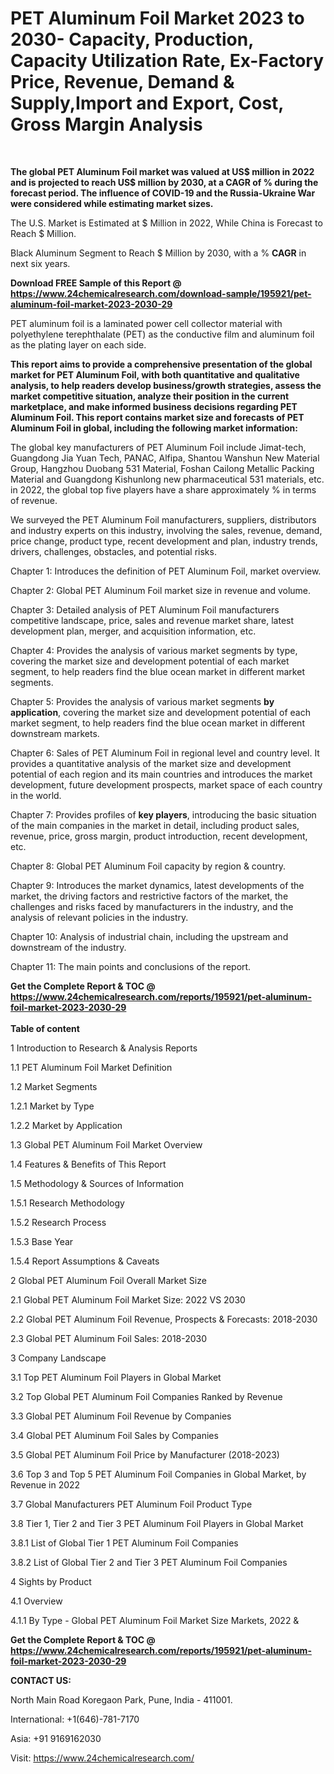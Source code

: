 <h1>PET Aluminum Foil Market 2023 to 2030- Capacity, Production, Capacity Utilization Rate, Ex-Factory Price, Revenue, Demand & Supply,Import and Export, Cost, Gross Margin Analysis</h1><br/><p><strong>The global PET Aluminum Foil market was valued at US$ million in 2022 and is projected to reach US$ million by 2030, at a <strong>CAGR</strong> of % during the forecast period. The influence of COVID-19 and the Russia-Ukraine War were considered while estimating market sizes.</strong></p><p>The U.S. Market is Estimated at $ Million in 2022, While China is Forecast to Reach $ Million.</p><p>Black Aluminum Segment to Reach $ Million by 2030, with a % <strong>CAGR</strong> in next six years.</p><div><b>Download FREE Sample of this Report @ <a href="https://www.24chemicalresearch.com/download-sample/195921/pet-aluminum-foil-market-2023-2030-29">https://www.24chemicalresearch.com/download-sample/195921/pet-aluminum-foil-market-2023-2030-29</a></b></div><p>PET aluminum foil is a laminated power cell collector material with polyethylene terephthalate (PET) as the conductive film and aluminum foil as the plating layer on each side.</p><p><strong>This report aims to provide a comprehensive presentation of the global market for PET Aluminum Foil, with both quantitative and qualitative analysis, to help readers develop business/growth strategies, assess the market competitive situation, analyze their position in the current marketplace, and make informed business decisions regarding PET Aluminum Foil. This report contains market size and forecasts of PET Aluminum Foil in global, including the following market information:</strong></p><p>The global key manufacturers of PET Aluminum Foil include Jimat-tech, Guangdong Jia Yuan Tech, PANAC, Alfipa, Shantou Wanshun New Material Group, Hangzhou Duobang 531 Material, Foshan Cailong Metallic Packing Material and Guangdong Kishunlong new pharmaceutical 531 materials, etc. in 2022, the global top five players have a share approximately % in terms of revenue.</p><p>We surveyed the PET Aluminum Foil manufacturers, suppliers, distributors and industry experts on this industry, involving the sales, revenue, demand, price change, product type, recent development and plan, industry trends, drivers, challenges, obstacles, and potential risks.</p><p>Chapter 1: Introduces the definition of PET Aluminum Foil, market overview.</p><p>Chapter 2: Global PET Aluminum Foil market size in revenue and volume.</p><p>Chapter 3: Detailed analysis of PET Aluminum Foil manufacturers competitive landscape, price, sales and revenue market share, latest development plan, merger, and acquisition information, etc.</p><p>Chapter 4: Provides the analysis of various market segments by type, covering the market size and development potential of each market segment, to help readers find the blue ocean market in different market segments.</p><p>Chapter 5: Provides the analysis of various market segments <strong>by application</strong>, covering the market size and development potential of each market segment, to help readers find the blue ocean market in different downstream markets.</p><p>Chapter 6: Sales of PET Aluminum Foil in regional level and country level. It provides a quantitative analysis of the market size and development potential of each region and its main countries and introduces the market development, future development prospects, market space of each country in the world.</p><p>Chapter 7: Provides profiles of <strong>key players</strong>, introducing the basic situation of the main companies in the market in detail, including product sales, revenue, price, gross margin, product introduction, recent development, etc.</p><p>Chapter 8: Global PET Aluminum Foil capacity by region & country.</p><p>Chapter 9: Introduces the market dynamics, latest developments of the market, the driving factors and restrictive factors of the market, the challenges and risks faced by manufacturers in the industry, and the analysis of relevant policies in the industry.</p><p>Chapter 10: Analysis of industrial chain, including the upstream and downstream of the industry.</p><p>Chapter 11: The main points and conclusions of the report.</p><div><b>Get the Complete Report & TOC @ <a href="https://www.24chemicalresearch.com/reports/195921/pet-aluminum-foil-market-2023-2030-29">https://www.24chemicalresearch.com/reports/195921/pet-aluminum-foil-market-2023-2030-29</a></b></div><br><b>Table of content</b><p>1 Introduction to Research & Analysis Reports<br />
 
  1.1 PET Aluminum Foil Market Definition<br />
 
  1.2 Market Segments<br />
 
  1.2.1 Market by Type<br />
 
  1.2.2 Market by Application<br />
 
  1.3 Global PET Aluminum Foil Market Overview<br />
 
  1.4 Features & Benefits of This Report<br />
 
  1.5 Methodology & Sources of Information<br />
 
  1.5.1 Research Methodology<br />
 
  1.5.2 Research Process<br />
 
  1.5.3 Base Year<br />
 
  1.5.4 Report Assumptions & Caveats<br />
 
 2 Global PET Aluminum Foil Overall Market Size<br />
 
  2.1 Global PET Aluminum Foil Market Size: 2022 VS 2030<br />
 
  2.2 Global PET Aluminum Foil Revenue, Prospects & Forecasts: 2018-2030<br />
 
  2.3 Global PET Aluminum Foil Sales: 2018-2030<br />
 
 3 Company Landscape<br />
 
  3.1 Top PET Aluminum Foil Players in Global Market<br />
 
  3.2 Top Global PET Aluminum Foil Companies Ranked by Revenue<br />
 
  3.3 Global PET Aluminum Foil Revenue by Companies<br />
 
  3.4 Global PET Aluminum Foil Sales by Companies<br />
 
  3.5 Global PET Aluminum Foil Price by Manufacturer (2018-2023)<br />
 
  3.6 Top 3 and Top 5 PET Aluminum Foil Companies in Global Market, by Revenue in 2022<br />
 
  3.7 Global Manufacturers PET Aluminum Foil Product Type<br />
 
  3.8 Tier 1, Tier 2 and Tier 3 PET Aluminum Foil Players in Global Market<br />
 
  3.8.1 List of Global Tier 1 PET Aluminum Foil Companies<br />
 
  3.8.2 List of Global Tier 2 and Tier 3 PET Aluminum Foil Companies<br />
 
 4 Sights by Product<br />
 
  4.1 Overview<br />
 
  4.1.1 By Type - Global PET Aluminum Foil Market Size Markets, 2022 &<br><div><b>Get the Complete Report & TOC @ <a href="https://www.24chemicalresearch.com/reports/195921/pet-aluminum-foil-market-2023-2030-29">https://www.24chemicalresearch.com/reports/195921/pet-aluminum-foil-market-2023-2030-29</a></b></div></p>
 
 <b>CONTACT US:</b><br>
 
 North Main Road Koregaon Park, Pune, India - 411001.<br/>
 
 International: +1(646)-781-7170<br/>
 
 Asia: +91 9169162030<br/>
 
 Visit: <a href="https://www.24chemicalresearch.com/">https://www.24chemicalresearch.com/</a>
 
 <br>